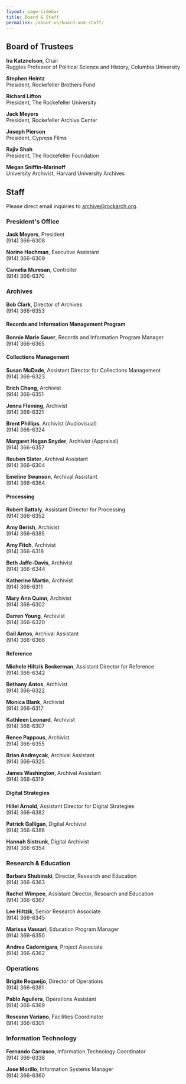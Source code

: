 ```yaml
---
layout: page-sidebar
title: Board & Staff
permalink: /about-us/board-and-staff/
---
```


## Board of Trustees

**Ira Katznelson**, Chair  
Ruggles Professor of Political Science and History, Columbia University

**Stephen Heintz**  
President, Rockefeller Brothers Fund

**Richard Lifton**  
President, The Rockefeller University

**Jack Meyers**  
President, Rockefeller Archive Center

**Joseph Pierson**  
President, Cypress Films

**Rajiv Shah**  
President, The Rockefeller Foundation

**Megan Sniffin-Marinoff**  
University Archivist, Harvard University Archives

## Staff

<div class="alert">Please direct email inquiries to <a href="mailto:archive@rockarch.org">archive@rockarch.org</a>.</div>

### President's Office

**Jack Meyers**, President  
(914) 366-6308  

**Norine Hochman**, Executive Assistant  
(914) 366-6309  

**Camelia Muresan**, Controller  
(914) 366-6370  

### Archives

**Bob Clark**, Director of Archives  
(914) 366-6353  

#### Records and Information Management Program

**Bonnie Marie Sauer**, Records and Information Program Manager  
(914) 366-6365  

#### Collections Management

**Susan McDade**, Assistant Director for Collections Management  
(914) 366-6323  

**Erich Chang**, Archivist  
(914) 366-6351  

**Jenna Fleming**, Archivist  
(914) 366-6321 

**Brent Phillips**, Archivist (Audiovisual)  
(914) 366-6324

**Margaret Hogan Snyder**, Archivist (Appraisal)  
(914) 366-6357

**Reuben Slater**, Archival Assistant  
(914) 366-6304  

**Emeline Swanson**, Archival Assistant  
(914) 366-6364  

#### Processing

**Robert Battaly**, Assistant Director for Processing  
(914) 366-6352  

**Amy Berish**, Archivist  
(914) 366-6385  

**Amy Fitch**, Archivist  
(914) 366-6318  

**Beth Jaffe-Davis**, Archivist  
(914) 366-6344  

**Katherine Martin**, Archivist  
(914) 366-6311  

**Mary Ann Quinn**, Archivist  
(914) 366-6302  

**Darren Young**, Archivist  
(914) 366-6320  

**Gail Antos**, Archival Assistant  
(914) 366-6366  

#### Reference

**Michele Hiltzik Beckerman**, Assistant Director for Reference  
(914) 366-6342  

**Bethany Antos**, Archivist  
(914) 366-6322  

**Monica Blank**, Archivist  
(914) 366-6317  

**Kathleen Leonard**, Archivist  
(914) 366-6307  

**Renee Pappous**, Archivist  
(914) 366-6355  

**Brian Andreycak**, Archival Assistant  
(914) 366-6325  

**James Washington**, Archival Assistant  
(914) 366-6319  

#### Digital Strategies

**Hillel Arnold**, Assistant Director for Digital Strategies  
(914) 366-6382  

**Patrick Galligan**, Digital Archivist  
(914) 366-6386    

**Hannah Sistrunk**, Digital Archivist  
(914) 366-6354  

### Research &amp; Education

**Barbara Shubinski**, Director, Research and Education  
(914) 366-6363  

**Rachel Wimpee**, Assistant Director, Research and Education  
(914) 366-6367  

**Lee Hiltzik**, Senior Research Associate  
(914) 366-6345  

**Marissa Vassari**, Education Program Manager  
(914) 366-6350  

**Andrea Cadornigara**, Project Associate   
(914) 366-6362

### Operations

**Brigite Requeijo**, Director of Operations  
(914) 366-6381  

**Pablo Aguilera**, Operations Assistant  
(914) 366-6369  

**Roseann Variano**, Facilities Coordinator  
(914) 366-6301  

### Information Technology

**Fernando Carrasco**, Information Technology Coordinator  
(914) 366-6338  

**Jose Morillo**, Information Systems Manager  
(914) 366-6360  
